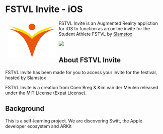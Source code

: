 # FSTVL Invite - iOS

<img src="/readme/slamstox_logo.png" align="left" width="150" hspace="10" vspace="10">

FSTVL Invite is an Augmented Reality appliction for iOS to function as an online invite for the Student Athlete FSTVL by [Slamstox](https://www.slamstox.com/)

<p align="left">
	<a href="https://apps.apple.com/nl/app/slamstox-ar/id1601394581?l=en">
		<img src="https://linkmaker.itunes.apple.com/assets/shared/badges/en-gb/appstore-lrg.svg"/>
	</a>
</p>

## About FSTVL Invite

FSTVL Invite has been made for you to access your invite for the festival, hosted by Slamstox

FSTVL Invite is a creation from Coen Breg & Kim van der Meulen released under the MIT License (Expat License).

## Background

This is a self-learning project.
We are discovering Swift, the Apple developer ecosystem and ARKit
